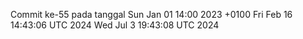 Commit ke-55 pada tanggal Sun Jan 01 14:00 2023 +0100
Fri Feb 16 14:43:06 UTC 2024
Wed Jul  3 19:43:08 UTC 2024
